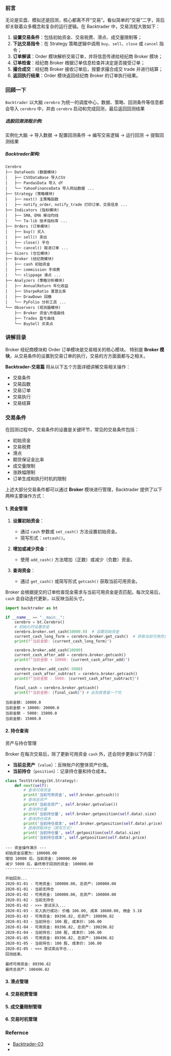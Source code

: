 ### 前言

无论是实盘、模拟还是回测，核心都离不开“交易”。看似简单的“交易”二字，背后却关联着众多概念和复杂的运行逻辑。在 Backtrader 中，交易流程大致如下：

1. **设置交易条件**：包括初始资金、交易税费、滑点、成交量限制等；
2. **下达交易指令**：在 Strategy 策略逻辑中调用 `buy`、`sell`、`close` 或 `cancel` 指令；
3. **订单解读**：Order 模块解析交易订单，并将信息传递给经纪商 Broker 模块；
4. **订单检查**：经纪商 Broker 根据订单信息检查并决定是否接受订单；
5. **撮合成交**：经纪商 Broker 接收订单后，按要求撮合成交 trade 并进行结算；
6. **返回执行结果**：Order 模块返回经纪商 Broker 的订单执行结果。

### 回顾一下

`Backtrader` 以大脑 `cerebro` 为统一的调度中心，数据、策略、回测条件等信息都会导入 `cerebro` 中，并由 `cerebro` 启动和完成回测，最后返回回测结果

##### 选股回测流程示例:

实例化大脑 → 导入数据 → 配置回测条件 → 编写交易逻辑 → 运行回测 → 提取回测结果 

##### Backtrader架构:
```
Cerebro
├── DataFeeds (数据模块)
│   ├── CSVDataBase 导入CSV
│   ├── PandasData 导入 df
│   └── YahooFinanceData 导入网站数据 ...
├── Strategy (策略模块)
│   ├── next() 主策略函数
│   ├── notify_order、notify_trade 打印订单、交易信息 ...
├── Indicators (指标模块)
│   ├── SMA、EMA 移动均线
│   └── Ta-lib 技术指标库 ...
├── Orders (订单模块)
│   ├── buy() 买入
│   ├── sell() 卖出
│   ├── close() 平仓
│   └── cancel() 取消订单 ...
├── Sizers (仓位模块)
├── Broker (经纪商模块)
│   ├── cash 初始资金
│   ├── commission 手续费
│   └── slippage 滑点 ...
├── Analyzers (策略分析模块)
│   ├── AnnualReturn 年化收益
│   ├── SharpeRatio 夏普比率
│   ├── DrawDown 回撤
│   └── PyFolio 分析工具 ...
└── Observers (观测器模块)
    ├── Broker 资金\市值曲线
    ├── Trades 盈亏曲线
    └── BuySell 买卖点
```


### 讲解目录
Broker 经纪商模块和 Order 订单模块是交易相关的核心模块。
特别是 **Broker 模块**，从交易条件的设置到交易订单的执行，交易的方方面面都与之相关。

**Backtrader-交易篇** 将从以下五个方面详细讲解交易相关操作：
- 交易条件
- 交易函数
- 交易订单
- 交易执行
- 交易结算

### 交易条件

在回测过程中，交易条件的设置是关键环节，常见的交易条件包括：

- 初始资金
- 交易税费
- 滑点
- 期货保证金比率
- 成交量限制
- 涨跌幅限制
- 订单生成和执行时机的限制

上述大部分交易条件都可以通过 **Broker** 模块进行管理，Backtrader 提供了以下两种主要操作方式：

#### 1. 资金管理

1. **设置初始资金**：
   - 通过 `cash` 参数或 `set_cash()` 方法设置初始资金。
   - 简写形式：`setcash()`。

2. **增加或减少资金**：
   - 使用 `add_cash()` 方法增加（正数）或减少（负数）资金。

3. **查询资金**：
   - 通过 `get_cash()` 或简写形式 `getcash()` 获取当前可用资金。

Broker 会根据提交的订单检查现金需求与当前可用资金是否匹配。每次交易后，`cash` 会自动迭代更新，以反映当前头寸。


```python
import backtrader as bt

if __name__ == "__main__":
    cerebro = bt.Cerebro()
    # 初始化时设置资金
    cerebro.broker.set_cash(10000.0)  # 设置初始资金
    current_cash_long_form = cerebro.broker.get_cash()  # 获取当前可用资金
    print(f"当前金额: {current_cash_long_form}")

    cerebro.broker.add_cash(10000)
    current_cash_after_add = cerebro.broker.getcash()
    print(f"当前金额 + 10000: {current_cash_after_add}")

    cerebro.broker.add_cash(-5000)
    current_cash_after_subtract = cerebro.broker.getcash()
    print(f"当前金额 - 5000: {current_cash_after_subtract}")

    final_cash = cerebro.broker.getcash()
    print(f"当前金额: {final_cash}") # 此处故意留一个坑
```
```
当前金额: 10000.0
当前金额 + 10000: 20000.0
当前金额 - 5000: 15000.0
当前金额: 15000.0
```

#### 2. 持仓查询
资产与持仓管理

Broker 在每次交易后，除了更新可用资金 `cash` 外，还会同步更新以下内容：
- **当前总资产**（`value`）：反映账户的整体资产价值。
- **当前持仓**（`position`）：记录持仓量和持仓成本。


```python
class TestStrategy(bt.Strategy):
    def next(self):
        # 查询可用资金
        print('当前可用资金', self.broker.getcash())
        # 查询总资产
        print('当前总资产', self.broker.getvalue())
        # 查询持仓量
        print('当前持仓量', self.broker.getposition(self.data).size)
        # 查询持仓成本
        print('当前持仓成本', self.broker.getposition(self.data).price)
        # 直接获取持仓（简写方式）
        print('当前持仓量', self.getposition(self.data).size)
        print('当前持仓成本', self.getposition(self.data).price)
```
```
--- 资金操作演示 ---
初始资金设置为: 100000.00
增加 10000 后，当前资金: 100000.00
减少 5000 后，最终用于回测的资金: 100000.00
--------------------

开始回测...
2020-01-01 - 可用资金: 100000.00, 总资产: 100000.00
2020-01-01 - 当前无持仓
2020-01-02 - 可用资金: 100000.00, 总资产: 100000.00
2020-01-02 - 当前无持仓
2020-01-02 - >>> 尝试买入...
2020-01-03 - 买入执行成功: 价格 106.00, 成本 10600.00, 佣金 3.18
2020-01-03 - 可用资金: 89396.82, 总资产: 100096.82
2020-01-03 - 当前持仓: 100 股, 成本价: 106.00
2020-01-04 - 可用资金: 89396.82, 总资产: 100296.82
2020-01-04 - 当前持仓: 100 股, 成本价: 106.00
2020-01-05 - 可用资金: 89396.82, 总资产: 100496.82
2020-01-05 - 当前持仓: 100 股, 成本价: 106.00
2020-01-05 - <<< 尝试卖出平仓...
回测结束。

最终可用资金: 89396.82
最终总资产: 100496.82
```

#### 3. 滑点管理

#### 4. 交易税费管理

#### 5. 成交量限制管理


#### 6. 交易时机管理


### Refernce

- [Backtrader-03](https://mp.weixin.qq.com/s?__biz=MzAxNTc0Mjg0Mg==&mid=2653316528&idx=1&sn=24f2c06b8f7da8dee6fe40f7c65b83a6)
- 
